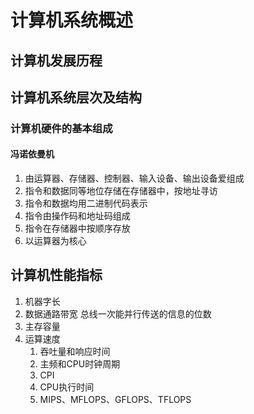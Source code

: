 # 计算机系统概述

## 计算机发展历程

## 计算机系统层次及结构

### 计算机硬件的基本组成

#### 冯诺依曼机

1. 由运算器、存储器、控制器、输入设备、输出设备爱组成
2. 指令和数据同等地位存储在存储器中，按地址寻访
3. 指令和数据均用二进制代码表示
4. 指令由操作码和地址码组成
5. 指令在存储器中按顺序存放
6. 以运算器为核心

## 计算机性能指标

1. 机器字长
2. 数据通路带宽
   总线一次能并行传送的信息的位数
3. 主存容量
4. 运算速度
     1. 吞吐量和响应时间
     2. 主频和CPU时钟周期
     3. CPI
     4. CPU执行时间
     5. MIPS、MFLOPS、GFLOPS、TFLOPS